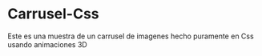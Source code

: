 # Carrusel-Css
Este es una muestra de un carrusel de imagenes hecho puramente en Css usando animaciones 3D
